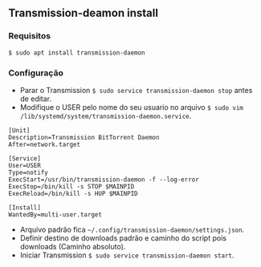 ## Transmission-deamon install
### Requisitos
`$ sudo apt install transmission-daemon`
### Configuração
- Parar o Transmission `$ sudo service transmission-daemon stop` antes de editar.
- Modifique o USER pelo nome do seu usuario no arquivo `$ sudo vim /lib/systemd/system/transmission-daemon.service`.
```
[Unit]
Description=Transmission BitTorrent Daemon
After=network.target

[Service]
User=USER
Type=notify
ExecStart=/usr/bin/transmission-daemon -f --log-error
ExecStop=/bin/kill -s STOP $MAINPID
ExecReload=/bin/kill -s HUP $MAINPID

[Install]
WantedBy=multi-user.target
```
- Arquivo padrão fica `~/.config/transmission-daemon/settings.json`.
- Definir destino de downloads padrão e caminho do script pois downloads (Caminho absoluto).
- Iniciar Transmission `$ sudo service transmission-daemon start`.
